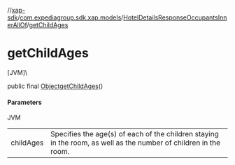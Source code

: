 //[xap-sdk](../../../index.md)/[com.expediagroup.sdk.xap.models](../index.md)/[HotelDetailsResponseOccupantsInnerAllOf](index.md)/[getChildAges](get-child-ages.md)

# getChildAges

[JVM]\

public final [Object](https://docs.oracle.com/javase/8/docs/api/java/lang/Object.html)[getChildAges](get-child-ages.md)()

#### Parameters

JVM

| | |
|---|---|
| childAges | Specifies the age(s) of each of the children staying in the room, as well as the number of children in the room. |
